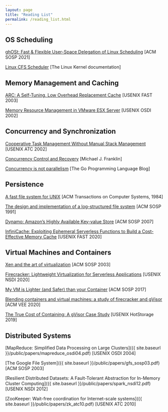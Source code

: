 ```yaml
---
layout: page
title: "Reading List"
permalink: /reading_list.html
---
```


## OS Scheduling

[ghOSt: Fast & Flexible User-Space Delegation of Linux Scheduling](https://dl.acm.org/doi/10.1145/3477132.3483542) [ACM SOSP 2021]

[Linux CFS Scheduler](https://www.kernel.org/doc/html/latest/scheduler/sched-design-CFS.html) [The Linux Kernel documentation]



## Memory Management and Caching

[ARC: A Self-Tuning, Low Overhead Replacement Cache](https://www.usenix.org/conference/fast-03/arc-self-tuning-low-overhead-replacement-cache) [USENIX FAST 2003]

[Memory Resource Management in VMware ESX Server](https://dl.acm.org/doi/10.1145/844128.844146) [USENIX OSDI 2002]



## Concurrency and Synchronization

[Cooperative Task Management Without Manual Stack Management](https://www.usenix.org/conference/2002-usenix-annual-technical-conference/cooperative-task-management-without-manual-stack) [USENIX ATC 2002]

[Concurrency Control and Recovery](http://citeseerx.ist.psu.edu/viewdoc/summary?doi=10.1.1.38.1437) [Michael J. Franklin]

[Concurrency is not parallelism](https://go.dev/blog/waza-talk) [The Go Programming Language Blog]



## Persistence

[A fast file system for UNIX](https://dl.acm.org/doi/10.1145/989.990) [ACM Transactions on Computer Systems, 1984]

[The design and implementation of a log-structured file system](https://dl.acm.org/doi/10.1145/121132.121137) [ACM SOSP 1991]

[Dynamo: Amazon’s Highly Available Key-value Store](https://dl.acm.org/doi/10.1145/1323293.1294281) [ACM SOSP 2007]

[InfiniCache: Exploiting Ephemeral Serverless Functions to Build a Cost-Effective Memory Cache](https://www.usenix.org/conference/fast20/presentation/wang-ao) [USENIX FAST 2020]



## Virtual Machines and Containers

[Xen and the art of virtualization](https://dl.acm.org/doi/10.1145/945445.945462) [ACM SOSP 2003]

[Firecracker: Lightweight Virtualization for Serverless Applications](https://www.usenix.org/conference/nsdi20/presentation/agache) [USENIX NSDI 2020]

[My VM is Lighter (and Safer) than your Container](https://dl.acm.org/doi/10.1145/3132747.3132763) [ACM SOSP 2017]

[Blending containers and virtual machines: a study of firecracker and gVisor](https://dl.acm.org/doi/10.1145/3381052.3381315) [ACM VEE 2020]

[The True Cost of Containing: A gVisor Case Study](https://www.usenix.org/conference/hotcloud19/presentation/young) [USENIX HotStorage 2019]



## Distributed Systems

[MapReduce: Simplified Data Processing on Large Clusters]({{ site.baseurl }}/public/papers/mapreduce_osdi04.pdf) [USENIX OSDI 2004]

[The Google File System]({{ site.baseurl }}/public/papers/gfs_sosp03.pdf) [ACM SOSP 2003]

[Resilient Distributed Datasets: A Fault-Tolerant Abstraction for In-Memory Cluster Computing]({{ site.baseurl }}/public/papers/spark_nsdi12.pdf) [USENIX NSDI 2012]

[ZooKeeper: Wait-free coordination for Internet-scale systems]({{ site.baseurl }}/public/papers/zk_atc10.pdf) [USENIX ATC 2010] 


